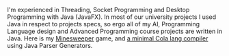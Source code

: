  I'm experienced in Threading, Socket Programming and Desktop Programming with Java (JavaFX). In most of our university projects I used Java in respect to projects specs, so ergo all of my AI, Programming Language design and Advanced Programming course projects are written in Java. Here is my [Minesweeper](https://github.com/0xaryan/Minesweeper-Persian) game, and [a minimal Cola lang compiler](https://github.com/0xaryan/ColaCompiler) using Java Parser Generators.
